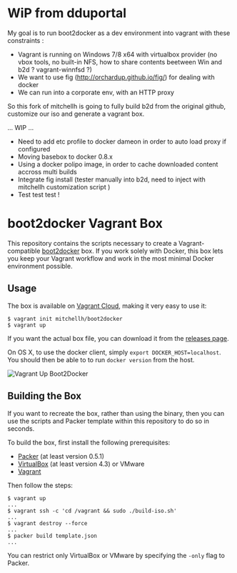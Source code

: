 # WiP from dduportal

My goal is to run boot2docker as a dev environment into vagrant with these constraints :
- Vagrant is running on Windows 7/8 x64 with virtualbox provider (no vbox tools, no built-in NFS, how to share contents beetween Win and b2d ? vagrant-winnfsd ?)
- We want to use fig (http://orchardup.github.io/fig/) for dealing with docker
- We can run into a corporate env, with an HTTP proxy

So this fork of mitchellh is going to fully build b2d from the original github, customize our iso and generate a vagrant box.

... WIP ...
- Need to add etc profile to docker dameon in order to auto load proxy if configured
- Moving basebox to docker 0.8.x
- Using a docker polipo image, in order to cache downloaded content accross multi builds
- Integrate fig install (tester manually into b2d, need to inject with mitchellh customization script )
- Test test test !  

# boot2docker Vagrant Box

This repository contains the scripts necessary to create a Vagrant-compatible
[boot2docker](https://github.com/steeve/boot2docker) box. If you work solely
with Docker, this box lets you keep your Vagrant workflow and work in the
most minimal Docker environment possible.

## Usage

The box is available on
[Vagrant Cloud](https://vagrantcloud.com/mitchellh/boot2docker), making
it very easy to use it:

    $ vagrant init mitchellh/boot2docker
    $ vagrant up

If you want the actual box file, you can download it from the
[releases page](https://github.com/mitchellh/boot2docker-vagrant-box/releases).

On OS X, to use the docker client, simply `export DOCKER_HOST=localhost`.
You should then be able to to run `docker version` from the host.

![Vagrant Up Boot2Docker](https://raw.github.com/mitchellh/boot2docker-vagrant-box/master/readme_image.gif)

## Building the Box

If you want to recreate the box, rather than using the binary, then
you can use the scripts and Packer template within this repository to
do so in seconds.

To build the box, first install the following prerequisites:

  * [Packer](http://www.packer.io) (at least version 0.5.1)
  * [VirtualBox](http://www.virtualbox.org) (at least version 4.3) or VMware
  * [Vagrant](http://www.vagrantup.com)

Then follow the steps:

```
$ vagrant up
...
$ vagrant ssh -c 'cd /vagrant && sudo ./build-iso.sh'
...
$ vagrant destroy --force
...
$ packer build template.json
...
```

You can restrict only VirtualBox or VMware by specifying the `-only` flag
to Packer.
